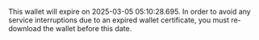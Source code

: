 This wallet will expire on 2025-03-05 05:10:28.695. In order to avoid any service interruptions due to an expired wallet certificate, you must re-download the wallet before this date.